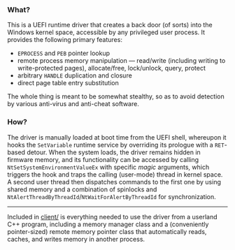 ### What?

This is a UEFI runtime driver that creates a back door (of sorts) into the Windows kernel space, accessible
by any privileged user process. It provides the following primary features:

- `EPROCESS` and `PEB` pointer lookup
- remote process memory manipulation &mdash;
read/write (including writing to write-protected pages), allocate/free, lock/unlock, query, protect
- arbitrary `HANDLE` duplication and closure
- direct page table entry substitution

The whole thing is meant to be somewhat stealthy, so as to avoid detection by various
anti-virus and anti-cheat software.

### How?

The driver is manually loaded at boot time from the UEFI shell, whereupon it hooks
the `SetVariable` runtime service by overriding its prologue with a `RET`-based detour.
When the system loads, the driver remains hidden in firmware memory,
and its functionality can be accessed by calling `NtSetSystemEnvironmentValueEx`
with specific *magic* arguments, which triggers the hook and traps
the calling (user-mode) thread in kernel space.
A second user thread then dispatches commands to the first one by using shared memory and a combination
of spinlocks and `NtAlertThreadByThreadId`/`NtWaitForAlertByThreadId` for synchronization.

---

Included in [client/](client/) is everything needed to use the driver from a userland C++ program, including a
memory manager class and a (conveniently pointer-sized) remote memory pointer class that automatically
reads, caches, and writes memory in another process.
